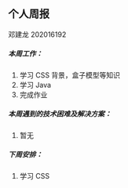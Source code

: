 ## 个人周报

邓建龙 202016192

##### 本周工作：

1. 学习 CSS 背景，盒子模型等知识
2. 学习 Java
3. 完成作业

##### 本周遇到的技术困难及解决方案：

1. 暂无


##### 下周安排：

1. 学习 CSS
